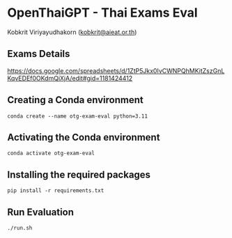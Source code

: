 # OpenThaiGPT - Thai Exams Eval
Kobkrit Viriyayudhakorn (kobkrit@aieat.or.th)

## Exams Details
https://docs.google.com/spreadsheets/d/1ZtP5Jkx0IvCWNPQhMKitZszGnLKqvEDEf0OKdmQiXjA/edit#gid=1181424412

## Creating a Conda environment
```
conda create --name otg-exam-eval python=3.11
```

## Activating the Conda environment
```
conda activate otg-exam-eval
```

## Installing the required packages
```
pip install -r requirements.txt
```

## Run Evaluation
```
./run.sh
```


